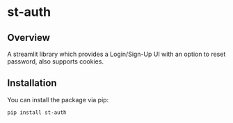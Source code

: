 # st-auth

## Overview

A streamlit library which provides a Login/Sign-Up UI with an option to reset password, also supports cookies.

## Installation

You can install the package via pip:

```bash
pip install st-auth
